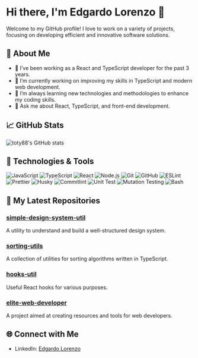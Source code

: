 # Hi there, I'm Edgardo Lorenzo 👋

Welcome to my GitHub profile! I love to work on a variety of projects, focusing on developing efficient and innovative software solutions.

## 🚀 About Me

- 💼 I’ve been working as a React and TypeScript developer for the past 3 years.
- 🔭 I’m currently working on improving my skills in TypeScript and modern web development.
- 🌱 I’m always learning new technologies and methodologies to enhance my coding skills.
- 💬 Ask me about React, TypeScript, and front-end development.

## 📈 GitHub Stats

![toty88's GitHub stats](https://github-readme-stats.vercel.app/api?username=toty88&show_icons=true&theme=radical)

## 🔧 Technologies & Tools

![JavaScript](https://img.shields.io/badge/-JavaScript-black?style=flat-square&logo=javascript)
![TypeScript](https://img.shields.io/badge/-TypeScript-007ACC?style=flat-square&logo=typescript)
![React](https://img.shields.io/badge/-React-black?style=flat-square&logo=react)
![Node.js](https://img.shields.io/badge/-Node.js-339933?style=flat-square&logo=node.js)
![Git](https://img.shields.io/badge/-Git-black?style=flat-square&logo=git)
![GitHub](https://img.shields.io/badge/-GitHub-181717?style=flat-square&logo=github)
![ESLint](https://img.shields.io/badge/-ESLint-4B32C3?style=flat-square&logo=eslint)
![Prettier](https://img.shields.io/badge/-Prettier-F7B93E?style=flat-square&logo=prettier)
![Husky](https://img.shields.io/badge/-Husky-29BEB0?style=flat-square&logo=husky)
![Commitlint](https://img.shields.io/badge/-Commitlint-000000?style=flat-square&logo=commitlint)
![Unit Test](https://img.shields.io/badge/-Unit_Test-15C213?style=flat-square&logo=testing-library)
![Mutation Testing](https://img.shields.io/badge/-Mutation_Testing-262626?style=flat-square&logo=stryker)
![Bash](https://img.shields.io/badge/-Bash-4EAA25?style=flat-square&logo=gnu-bash)


## 📂 My Latest Repositories

### [simple-design-system-util](https://github.com/toty88/simple-design-system-util)
A utility to understand and build a well-structured design system.

### [sorting-utils](https://github.com/toty88/sorting-utils)
A collection of utilities for sorting algorithms written in TypeScript.

### [hooks-util](https://github.com/toty88/hooks-util)
Useful React hooks for various purposes.

### [elite-web-developer](https://github.com/toty88/elite-web-developer)
A project aimed at creating resources and tools for web developers.

## 🌐 Connect with Me

- LinkedIn: [Edgardo Lorenzo](https://www.linkedin.com/in/edgardo-lorenzo-81819a39/?trk=opento_sprofile_topcard)


